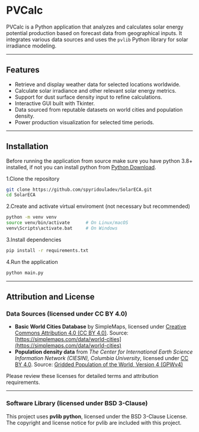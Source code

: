 # PVCalc

PVCalc is a Python application that analyzes and calculates solar energy potential production based on forecast data from geographical inputs. It integrates various data sources and uses the `pvlib` Python library for solar irradiance modeling.

---

## Features

- Retrieve and display weather data for selected locations worldwide.
- Calculate solar irradiance and other relevant solar energy metrics.
- Support for dust surface density input to refine calculations.
- Interactive GUI built with Tkinter.
- Data sourced from reputable datasets on world cities and population density.
- Power production visualization for selected time periods.

---

## Installation

Before running the application from source make sure you have python 3.8+ installed, if not you can install python from [Python Download](https://www.python.org/downloads/).

1.Clone the repository
```bash
git clone https://github.com/spyridouladev/SolarECA.git
cd SolarECA
```
2.Create and activate virtual enviroment (not necessary but recommended)
```bash
python -m venv venv
source venv/bin/activate      # On Linux/macOS
venv\Scripts\activate.bat     # On Windows
```
3.Install dependencies
```bash
pip install -r requirements.txt
```
4.Run the application
```bash
python main.py
```
---

## Attribution and License

### Data Sources (licensed under CC BY 4.0)

- **Basic World Cities Database** by SimpleMaps, licensed under [Creative Commons Attribution 4.0 (CC BY 4.0)](https://creativecommons.org/licenses/by/4.0/). Source: [https://simplemaps.com/data/world-cities](https://simplemaps.com/data/world-cities)  
- **Population density data** from *The Center for International Earth Science Information Network (CIESIN), Columbia University*, licensed under [CC BY 4.0](https://creativecommons.org/licenses/by/4.0/). Source: [Gridded Population of the World, Version 4 (GPWv4)](http://dx.doi.org/10.7927/H4X63JVC)

Please review these licenses for detailed terms and attribution requirements.

---

### Software Library (licensed under BSD 3-Clause)

This project uses **pvlib python**, licensed under the BSD 3-Clause License. The copyright and license notice for pvlib are included with this project.

